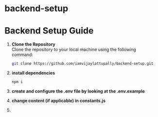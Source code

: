 # backend-setup
# Backend Setup Guide

1. **Clone the Repository**  
   Clone the repository to your local machine using the following command:

   ```bash
   git clone https://github.com/iamvijaylattupally/backend-setup.git

2. **install dependencies**
      ```bash
   npm i
3. **create and configure the .env file by looking at the .env.example**
4. **change content (if applicable) in constants.js**
5. 
